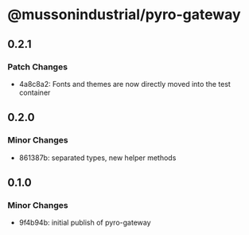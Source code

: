 # @mussonindustrial/pyro-gateway

## 0.2.1

### Patch Changes

-   4a8c8a2: Fonts and themes are now directly moved into the test container

## 0.2.0

### Minor Changes

-   861387b: separated types, new helper methods

## 0.1.0

### Minor Changes

-   9f4b94b: initial publish of pyro-gateway
